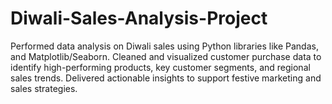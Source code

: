 # Diwali-Sales-Analysis-Project
Performed data analysis on Diwali sales using Python libraries like Pandas, and Matplotlib/Seaborn. Cleaned and visualized customer purchase data to identify high-performing products, key customer segments, and regional sales trends. Delivered actionable insights to support festive marketing and sales strategies.
